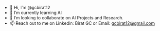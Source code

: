- 👋 Hi, I’m @gcbirat12
- 🌱 I’m currently learning AI
- 💞️ I’m looking to collaborate on AI Projects and Research.
- 📫 Reach out to me on Linkedin: Birat GC or Email: gcbirat12@gmail.com

<!---
gcbirat12/gcbirat12 is a ✨ special ✨ repository because its `README.md` (this file) appears on your GitHub profile.
You can click the Preview link to take a look at your changes.
--->
